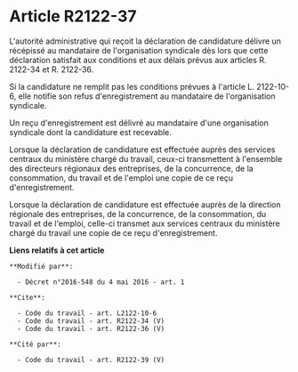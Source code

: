 # Article R2122-37

L'autorité administrative qui reçoit la déclaration de candidature délivre un récépissé au mandataire de l'organisation
syndicale dès lors que cette déclaration satisfait aux conditions et aux délais prévus aux articles R. 2122-34 et R.
2122-36. 

Si la candidature ne remplit pas les conditions prévues à l'article L. 2122-10-6, elle notifie son refus d'enregistrement au
mandataire de l'organisation syndicale. 

Un reçu d'enregistrement est délivré au mandataire d'une organisation syndicale dont la candidature est recevable. 

Lorsque la déclaration de candidature est effectuée auprès des services centraux du ministère chargé du travail, ceux-ci
transmettent à l'ensemble des directeurs régionaux des entreprises, de la concurrence, de la consommation, du travail et de
l'emploi une copie de ce reçu d'enregistrement. 

Lorsque la déclaration de candidature est effectuée auprès de la direction régionale des entreprises, de la concurrence, de
la consommation, du travail et de l'emploi, celle-ci transmet aux services centraux du ministère chargé du travail une copie
de ce reçu d'enregistrement.

**Liens relatifs à cet article**

	**Modifié par**:

	  - Décret n°2016-548 du 4 mai 2016 - art. 1

	**Cite**:

	  - Code du travail - art. L2122-10-6
	  - Code du travail - art. R2122-34 (V)
	  - Code du travail - art. R2122-36 (V)

	**Cité par**:

	  - Code du travail - art. R2122-39 (V)
